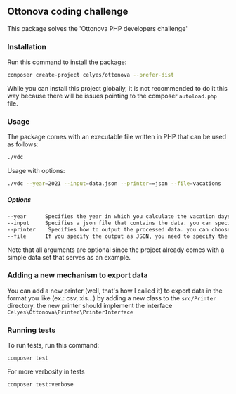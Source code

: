 ## Ottonova coding challenge

This package solves the 'Ottonova PHP developers challenge'

### Installation

Run this command to install the package:
```sh
composer create-project celyes/ottonova --prefer-dist
```
While you can install this project globally, it is not recommended to do it this way because there will be issues pointing to the composer `autoload.php` file.

### Usage

The package comes with an executable file written in PHP that can be used as follows:
```sh
./vdc
```

Usage with options:
```sh
./vdc --year=2021 --input=data.json --printer==json --file=vacations
```

##### Options
```sh
--year      Specifies the year in which you calculate the vacation days
--input     Specifies a json file that contains the data. you can specify a path to the file . file must be JSON only 
--printer    Specifies how to output the processed data. you can choose between console or json. If needed, you can export data in other formats by writing a class (read what follows)
--file      If you specify the output as JSON, you need to specify the filename in which the data will be written to. you don't need to specify the extension
```
Note that all arguments are optional since the project already comes with a simple data set that serves as an example.

### Adding a new mechanism to export data

You can add a new printer (well, that's how I called it) to export data in the format you like (ex.: csv, xls...) by adding a new class to the `src/Printer` directory. the new printer should implement the interface `Celyes\Ottonova\Printer\PrinterInterface`

### Running tests

To run tests, run this command:
```sh
composer test
```

For more verbosity in tests
```sh
composer test:verbose
```
